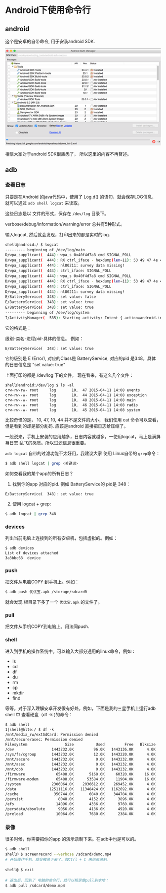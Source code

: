 # Android下使用命令行

## android

这个是安卓的自带命令, 用于安装android SDK.

![android manager](/images/android_manager.png)

相信大家对于android SDK很熟悉了，
所以这里的内容不再赘述。

## adb

### 查看日志

只要是在Android  的java代码中，使用了 Log.d() 的语句，就会保存LOG信息，
 就可以通过 `adb shell logcat` 来读取。

这些日志是以 文件的形式，保存在 `/dev/log` 目录下。

verbose/debug/information/warning/error 总共有5种形式。

输入logcat, 然后就会发现，打印出来的都是实时的log.

```bash
shell@android:/ $ logcat
--------- beginning of /dev/log/main
D/wpa_supplicant(  444): wpa_s 0x40f4d7a8 cmd SIGNAL_POLL
D/wpa_supplicant(  444): RX ctrl_iface - hexdump(len=11): 53 49 47 4e 41 4c 5f 50 4f 4c 4c
D/wpa_supplicant(  444): nl80211: survey data missing!
D/wpa_supplicant(  444): ctrl_iface: SIGNAL_POLL
D/wpa_supplicant(  444): wpa_s 0x40f4d7a8 cmd SIGNAL_POLL
D/wpa_supplicant(  444): RX ctrl_iface - hexdump(len=11): 53 49 47 4e 41 4c 5f 50 4f 4c 4c
D/wpa_supplicant(  444): ctrl_iface: SIGNAL_POLL
D/wpa_supplicant(  444): nl80211: survey data missing!
E/BatteryService(  348): set value: false
E/BatteryService(  348): set value: true
E/BatteryService(  348): set value: true
--------- beginning of /dev/log/system
I/ActivityManager(  585): Starting activity: Intent { action=android.intent.action...}
```

它的格式是：

级别-类名-进程pid-具体的信息。  例如：
```
E/BatteryService(  348): set value: true
```
它的级别是 E (Error),  对应的Class是 BatteryService, 对应的pid 是348，具体
的日志信息是 "set value: true"

上面打印的都是 /dev/log 下的文件， 现在看来，有这么几个文件：

```
shell@android:/dev/log $ ls -al
crw-rw-rw- root     log       10,  47 2015-04-11 14:08 events
crw-rw--w- root     log       10,  44 2015-04-11 14:08 exception
crw-rw--w- root     log       10,  48 2015-04-11 14:08 main
crw-rw--w- root     log       10,  46 2015-04-11 14:08 radio
crw-rw--w- root     log       10,  45 2015-04-11 14:08 system
```

比较奇怪的是， 10, 47,  10, 44 并不是文件的大小， 我们使用 cat 命令可以查看，
但是看到的却是部分乱码. 应该是android 直接把日志给压缩了。

一般说来，手机上安装的应用越多，日志内容就越多，一使用logcat，马上是满屏幕日志
乱飞的感觉。所以过滤信息很重要。

`adb logcat` 自带的过滤功能不太好用，我建议大家 使用 Linux自带的 `grep`命令：

```bash
$ adb shell logcat | grep <关键词>
```

如何查看我的某个app的所有日志？

1. 找到你的app 对应的pid. 例如 BatteryService的 pid是 348：
```
E/BatteryService(  348): set value: true
```
2. 使用 logcat + grep:

```bash
$ adb logcat | grep 348
```

### devices

列出当前电脑上连接到的所有安卓机，包括虚拟的。例如：

```
$ adb devices
List of devices attached
3a3bbc63  device
```

### push

把文件从电脑COPY 到手机上。例如：

```bash
$ adb push 优优宝.apk /storage/sdcard0
```
就会发现 根目录下多了一个 `优优宝.apk` 的文件了。

### pull

把文件从手机COPY到电脑上。用法同push.

### shell

进入到手机的操作系统中。可以输入大部分通用的linux命令，例如：

* ls
* cd
* df
* du
* rm
* cp
* mkdir
* find

等等。对于深入理解安卓开发很有好处。例如，下面是我的三星手机上运行adb shell
中 查看硬盘（df -k )的命令：

```
$ adb shell
1|shell@hlte:/ $ df -k
/mnt/media_rw/extSdCard: Permission denied
/mnt/secure/asec: Permission denied
Filesystem                 Size          Used         Free   Blksize
/dev                 1443232.0K         96.0K   1443136.0K      4.0K
/sys/fs/cgroup       1443232.0K         12.0K   1443220.0K      4.0K
/mnt/secure          1443232.0K          0.0K   1443232.0K      4.0K
/mnt/asec            1443232.0K          0.0K   1443232.0K      4.0K
/mnt/obb             1443232.0K          0.0K   1443232.0K      4.0K
/firmware              65488.0K       5168.0K     60320.0K     16.0K
/firmware-modem        65488.0K      53584.0K     11904.0K     16.0K
/system              2306064.0K    2036612.0K    269452.0K      4.0K
/data               12511116.0K   11348424.0K   1162692.0K      4.0K
/cache                350744.0K       6040.0K    344704.0K      4.0K
/persist                8048.0K       4152.0K      3896.0K      4.0K
/efs                   14096.0K       4336.0K      9760.0K      4.0K
/persdata/absolute      9056.0K       4136.0K      4920.0K      4.0K
/preload               10064.0K       7680.0K      2384.0K      4.0K
```

### 录像

很多时候，你需要把你的app 的演示录制下来。在adb中也是可以的。

```bash
$ adb shell
shell@ $ screenrecord --verbose /sdcard/demo.mp4
# 开始操作手机，就会被录下来了。按Ctrl + C 来结束录制。

shell@ $ exit

# 退出后，回到了 电脑的命令行，就可以把录像pull到本地：
$ adb pull /sdcard/demo.mp4
```

